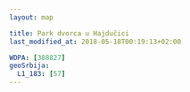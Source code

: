 ```yaml
---
layout: map

title: Park dvorca u Hajdučici
last_modified_at: 2018-05-18T00:19:13+02:00

WDPA: [388827]
geoSrbija:
  L1_183: [57]
---
```

